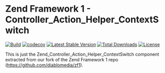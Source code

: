 # Zend Framework 1 - Controller_Action_Helper_ContextSwitch

[![Build](https://github.com/diablomedia/zf1-controller-action-helper-contextswitch/workflows/Build/badge.svg?event=push)](https://github.com/diablomedia/zf1-controller-action-helper-contextswitch/actions?query=workflow%3ABuild+event%3Apush)
[![codecov](https://codecov.io/gh/diablomedia/zf1-controller-action-helper-contextswitch/branch/master/graph/badge.svg)](https://codecov.io/gh/diablomedia/zf1-controller-action-helper-contextswitch)
[![Latest Stable Version](https://poser.pugx.org/diablomedia/zendframework1-controller-action-helper-contextswitch/v/stable)](https://packagist.org/packages/diablomedia/zendframework1-controller-action-helper-contextswitch)
[![Total Downloads](https://poser.pugx.org/diablomedia/zendframework1-controller-action-helper-contextswitch/downloads)](https://packagist.org/packages/diablomedia/zendframework1-controller-action-helper-contextswitch)
[![License](https://poser.pugx.org/diablomedia/zendframework1-controller-action-helper-contextswitch/license)](https://packagist.org/packages/diablomedia/zendframework1-controller-action-helper-contextswitch)

This is just the Zend_Controller_Action_Helper_ContextSwitch component extracted from our fork of the Zend Framework 1 repo (https://github.com/diablomedia/zf1).
